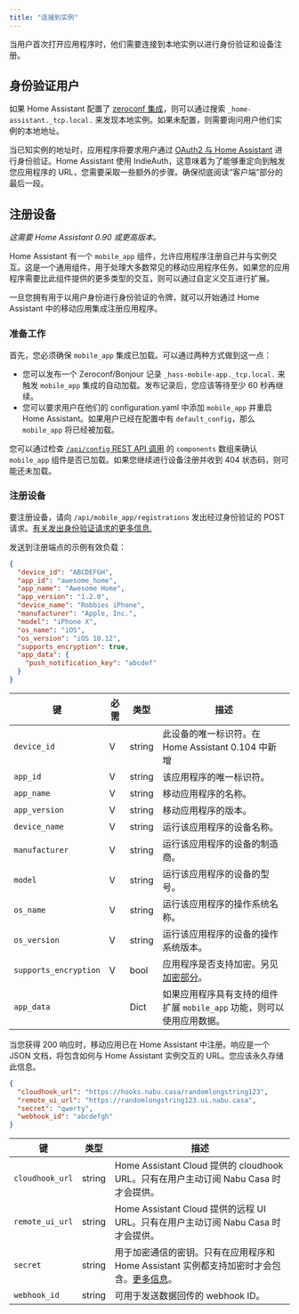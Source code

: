 ```yaml
---
title: "连接到实例"
---
```


当用户首次打开应用程序时，他们需要连接到本地实例以进行身份验证和设备注册。

## 身份验证用户

如果 Home Assistant 配置了 [zeroconf 集成]，则可以通过搜索 `_home-assistant._tcp.local.` 来发现本地实例。如果未配置，则需要询问用户他们实例的本地地址。

当已知实例的地址时，应用程序将要求用户通过 [OAuth2 与 Home Assistant] 进行身份验证。Home Assistant 使用 IndieAuth，这意味着为了能够重定向到触发您应用程序的 URL，您需要采取一些额外的步骤。确保彻底阅读“客户端”部分的最后一段。

[zeroconf 集成]: https://www.home-assistant.io/integrations/zeroconf  
[OAuth2 与 Home Assistant]: auth_api.md

## 注册设备

_这需要 Home Assistant 0.90 或更高版本。_

Home Assistant 有一个 `mobile_app` 组件，允许应用程序注册自己并与实例交互。这是一个通用组件，用于处理大多数常见的移动应用程序任务。如果您的应用程序需要比此组件提供的更多类型的交互，则可以通过自定义交互进行扩展。

一旦您拥有用于以用户身份进行身份验证的令牌，就可以开始通过 Home Assistant 中的移动应用集成注册应用程序。

### 准备工作

首先，您必须确保 `mobile_app` 集成已加载。可以通过两种方式做到这一点：

- 您可以发布一个 Zeroconf/Bonjour 记录 `_hass-mobile-app._tcp.local.` 来触发 `mobile_app` 集成的自动加载。发布记录后，您应该等待至少 60 秒再继续。
- 您可以要求用户在他们的 configuration.yaml 中添加 `mobile_app` 并重启 Home Assistant。如果用户已经在配置中有 `default_config`，那么 `mobile_app` 将已经被加载。

您可以通过检查 [`/api/config` REST API 调用](/api/rest.md#get-apiconfig) 的 `components` 数组来确认 `mobile_app` 组件是否已加载。如果您继续进行设备注册并收到 404 状态码，则可能还未加载。

### 注册设备

要注册设备，请向 `/api/mobile_app/registrations` 发出经过身份验证的 POST 请求。[有关发出身份验证请求的更多信息.](/auth_api.md#making-authenticated-requests)

发送到注册端点的示例有效负载：

```json
{
  "device_id": "ABCDEFGH",
  "app_id": "awesome_home",
  "app_name": "Awesome Home",
  "app_version": "1.2.0",
  "device_name": "Robbies iPhone",
  "manufacturer": "Apple, Inc.",
  "model": "iPhone X",
  "os_name": "iOS",
  "os_version": "iOS 10.12",
  "supports_encryption": true,
  "app_data": {
    "push_notification_key": "abcdef"
  }
}
```

| 键                    | 必需 | 类型    | 描述                                                                                                                                    |
| --------------------- | ---- | ------- | --------------------------------------------------------------------------------------------------------------------------------------- |
| `device_id`           | V    | string  | 此设备的唯一标识符。在 Home Assistant 0.104 中新增                                                                                     |
| `app_id`              | V    | string  | 该应用程序的唯一标识符。                                                                                                              |
| `app_name`            | V    | string  | 移动应用程序的名称。                                                                                                                  |
| `app_version`         | V    | string  | 移动应用程序的版本。                                                                                                                 |
| `device_name`         | V    | string  | 运行该应用程序的设备名称。                                                                                                            |
| `manufacturer`        | V    | string  | 运行该应用程序的设备的制造商。                                                                                                        |
| `model`               | V    | string  | 运行该应用程序的设备的型号。                                                                                                          |
| `os_name`             | V    | string  | 运行该应用程序的操作系统名称。                                                                                                        |
| `os_version`          | V    | string  | 运行该应用程序的设备的操作系统版本。                                                                                                |
| `supports_encryption` | V    | bool    | 应用程序是否支持加密。另见 [加密部分](/api/native-app-integration/sending-data.md#implementing-encryption)。              |
| `app_data`            |      | Dict    | 如果应用程序具有支持的组件扩展 `mobile_app` 功能，则可以使用应用数据。                                                                |

当您获得 200 响应时，移动应用已在 Home Assistant 中注册。响应是一个 JSON 文档，将包含如何与 Home Assistant 实例交互的 URL。您应该永久存储此信息。

```json
{
  "cloudhook_url": "https://hooks.nabu.casa/randomlongstring123",
  "remote_ui_url": "https://randomlongstring123.ui.nabu.casa",
  "secret": "qwerty",
  "webhook_id": "abcdefgh"
}
```

| 键               | 类型    | 描述                                                                                                                                                             |
| ---------------- | ------- | ----------------------------------------------------------------------------------------------------------------------------------------------------------------- |
| `cloudhook_url`  | string  | Home Assistant Cloud 提供的 cloudhook URL。只有在用户主动订阅 Nabu Casa 时才会提供。                                                                                   |
| `remote_ui_url`  | string  | Home Assistant Cloud 提供的远程 UI URL。只有在用户主动订阅 Nabu Casa 时才会提供。                                                                                    |
| `secret`         | string  | 用于加密通信的密钥。只有在应用程序和 Home Assistant 实例都支持加密时才会包含。[更多信息](/api/native-app-integration/sending-data.md#implementing-encryption)。 |
| `webhook_id`     | string  | 可用于发送数据回传的 webhook ID。                                                                                                                                  |